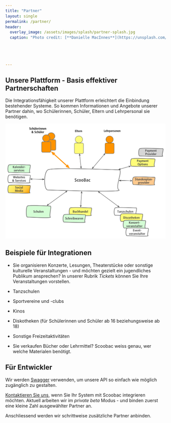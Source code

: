 ```yaml
---
title: "Partner"
layout: single
permalink: /partner/
header:
  overlay_image: /assets/images/splash/partner-splash.jpg
  caption: "Photo credit: [**Danielle MacInnes**](https://unsplash.com/@dsmacinnes?photo=PhD_YRuJXCM)"




---
```


## Unsere Plattform - Basis effektiver Partnerschaften

Die Integrationsfähigkeit unserer Plattform erleichtert die Einbindung bestehender Systeme.
So kommen Informationen und Angebote unserer Partner dahin, wo Schülerinnen, Schüler, Eltern und
Lehrpersonal sie benötigen.


![](/assets/images/platform-overview.png)


## Beispiele für Integrationen

* Sie organisieren Konzerte, Lesungen, Theaterstücke oder sonstige kulturelle Veranstaltungen -
und möchten gezielt ein jugendliches Publikum ansprechen? In unserer Rubrik _Tickets_ können
Sie Ihre Veranstaltungen vorstellen.
* Tanzschulen
* Sportvereine und -clubs
* Kinos
* Diskotheken (für Schülerinnen und Schüler ab 16 beziehungsweise ab 18)
* Sonstige Freizeitaktivitäten


* Sie verkaufen Bücher oder Lehrmittel? Scoobac weiss genau, wer welche Materialen benötigt.


## Für Entwickler

Wir werden [Swagger](http://swagger.io/) verwenden, um unsere API so einfach wie möglich
zugänglich zu gestalten.

[Kontaktieren Sie uns](/contact), wenn Sie Ihr System mit Scoobac integrieren möchten. Aktuell arbeiten
wir im _private beta_ Modus - und binden zuerst eine kleine Zahl ausgewählter Partner an.

Anschliessend werden wir schrittweise zusätzliche Partner anbinden.
